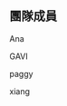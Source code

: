 <!DOCTYPE html>
<html lang="en">
<head>
    <meta charset="UTF-8">
    <meta name="viewport" content="width=device-width, initial-scale=1.0">
    <title>Document</title>
</head>
<body>
    <h2>團隊成員</h2>
    <P>Ana</P>
    <P>GAVI</P>
    <P>paggy</P>
    <P>xiang</P>
</body>
</html>